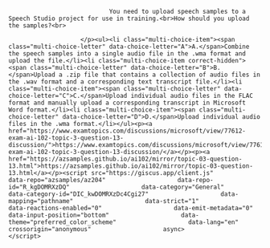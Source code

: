 <p class="card-text">
							
								You need to upload speech samples to a Speech Studio project for use in training.<br>How should you upload the samples?<br>
							
						</p><ul><li class="multi-choice-item"><span class="multi-choice-letter" data-choice-letter="A">A.</span>Combine the speech samples into a single audio file in the .wma format and upload the file.</li><li class="multi-choice-item correct-hidden"><span class="multi-choice-letter" data-choice-letter="B">B.</span>Upload a .zip file that contains a collection of audio files in the .wav format and a corresponding text transcript file.</li><li class="multi-choice-item"><span class="multi-choice-letter" data-choice-letter="C">C.</span>Upload individual audio files in the FLAC format and manually upload a corresponding transcript in Microsoft Word format.</li><li class="multi-choice-item"><span class="multi-choice-letter" data-choice-letter="D">D.</span>Upload individual audio files in the .wma format.</li></ul><p><a href="https://www.examtopics.com/discussions/microsoft/view/77612-exam-ai-102-topic-3-question-13-discussion/">https://www.examtopics.com/discussions/microsoft/view/77612-exam-ai-102-topic-3-question-13-discussion/</a></p><p><a href="https://azsamples.github.io/ai102/mirror/topic-03-question-13.html">https://azsamples.github.io/ai102/mirror/topic-03-question-13.html</a></p><script src="https://giscus.app/client.js"                    data-repo="azsamples/az204"                    data-repo-id="R_kgDOMRXzDQ"                    data-category="General"                    data-category-id="DIC_kwDOMRXzDc4Cgi27"                    data-mapping="pathname"                    data-strict="1"                    data-reactions-enabled="0"                    data-emit-metadata="0"                    data-input-position="bottom"                    data-theme="preferred_color_scheme"                    data-lang="en"                    crossorigin="anonymous"                    async>                    </script>